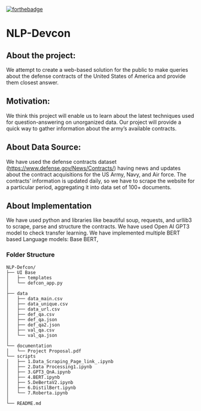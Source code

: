 [![forthebadge](https://forthebadge.com/images/badges/made-with-python.svg)](https://forthebadge.com)
# NLP-Devcon

## About the project:
We attempt to create a web-based solution for the public to make queries about the defense
contracts of the United States of America and provide them closest answer.
## Motivation:
We think this project will enable us to learn about the latest techniques used for
question-answering on unorganized data. Our project will provide a quick way to gather
information about the army’s available contracts.

## About Data Source:
We have used the defense contracts dataset (https://www.defense.gov/News/Contracts/) having
news and updates about the contract acquisitions for the US Army, Navy, and Air force. The
contracts’ information is updated daily, so we have to scrape the website for a particular period,
aggregating it into data set of 100+ documents.

## About Implementation
We have used python and libraries like beautiful soup, requests, and urllib3 to scrape, parse and
structure the contracts.
We have used Open AI GPT3 model to check transfer learning.
We have implemented multiple  BERT based Language models: Base BERT,


### Folder Structure
```shell
NLP-Defcon/
├── UI Base
│   ├── templates   
│   └── defcon_app.py
│         
├── data
│   ├── data_main.csv
│   ├── data_unique.csv
│   ├── data_url.csv
│   ├── def_qa.csv
│   ├── def_qa.json
│   ├── def_qa2.json
│   ├── val_qa.csv
│   └── val_qa.json
│
└── documentation   
│   └── Project Proposal.pdf
└── scripts
│   ├── 1.Data_Scraping_Page_link_.ipynb
│   ├── 2.Data Processing1.ipynb
│   ├── 3.GPT3_QnA.ipynb
│   ├── 4.BERT.ipynb
│   ├── 5.DeBertaV2.ipynb
│   ├── 6.DistilBert.ipynb
│   └── 7.Roberta.ipynb
│   
└── README.md

```
